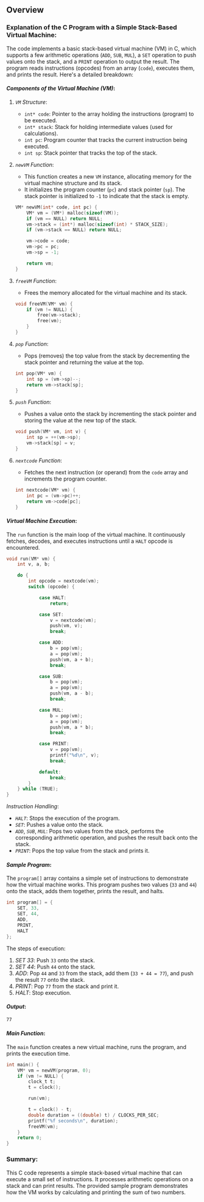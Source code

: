 ## Overview

### Explanation of the C Program with a Simple Stack-Based Virtual Machine:

The code implements a basic stack-based virtual machine (VM) in C, which supports a few arithmetic operations (`ADD`, `SUB`, `MUL`), a `SET` operation to push values onto the stack, and a `PRINT` operation to output the result. The program reads instructions (opcodes) from an array (`code`), executes them, and prints the result. Here's a detailed breakdown:


#### *Components of the Virtual Machine (VM)*:

1. *`VM` Structure*:
   - `int* code`: Pointer to the array holding the instructions (program) to be executed.
   - `int* stack`: Stack for holding intermediate values (used for calculations).
   - `int pc`: Program counter that tracks the current instruction being executed.
   - `int sp`: Stack pointer that tracks the top of the stack.

2. *`newVM` Function*:
   - This function creates a new `VM` instance, allocating memory for the virtual machine structure and its stack.
   - It initializes the program counter (`pc`) and stack pointer (`sp`). The stack pointer is initialized to `-1` to indicate that the stack is empty.

   ```c
   VM* newVM(int* code, int pc) {
       VM* vm = (VM*) malloc(sizeof(VM));
       if (vm == NULL) return NULL;
       vm->stack = (int*) malloc(sizeof(int) * STACK_SIZE);
       if (vm->stack == NULL) return NULL;

       vm->code = code;
       vm->pc = pc;
       vm->sp = -1;

       return vm;
   }
   ```

3. *`freeVM` Function*:
   - Frees the memory allocated for the virtual machine and its stack.
   
   ```c
   void freeVM(VM* vm) {
       if (vm != NULL) {
           free(vm->stack);
           free(vm);
       }
   }
   ```

4. *`pop` Function*:
   - Pops (removes) the top value from the stack by decrementing the stack pointer and returning the value at the top.

   ```c
   int pop(VM* vm) {
       int sp = (vm->sp)--;
       return vm->stack[sp];
   }
   ```

5. *`push` Function*:
   - Pushes a value onto the stack by incrementing the stack pointer and storing the value at the new top of the stack.
   
   ```c
   void push(VM* vm, int v) {
       int sp = ++(vm->sp);
       vm->stack[sp] = v;
   }
   ```

6. *`nextcode` Function*:
   - Fetches the next instruction (or operand) from the `code` array and increments the program counter.

   ```c
   int nextcode(VM* vm) {
       int pc = (vm->pc)++;
       return vm->code[pc];
   }
   ```


#### *Virtual Machine Execution*:

The `run` function is the main loop of the virtual machine. It continuously fetches, decodes, and executes instructions until a `HALT` opcode is encountered. 

```c
void run(VM* vm) {
    int v, a, b;

    do {
        int opcode = nextcode(vm);
        switch (opcode) {

            case HALT:
                return;

            case SET:
                v = nextcode(vm);
                push(vm, v);
                break;

            case ADD:
                b = pop(vm);
                a = pop(vm);
                push(vm, a + b);
                break;

            case SUB:
                b = pop(vm);
                a = pop(vm);
                push(vm, a - b);
                break;

            case MUL:
                b = pop(vm);
                a = pop(vm);
                push(vm, a * b);
                break;

            case PRINT:
                v = pop(vm);
                printf("%d\n", v);
                break;

            default:
                break;
        }
    } while (TRUE);
}
```

*Instruction Handling*:
- *`HALT`*: Stops the execution of the program.
- *`SET`*: Pushes a value onto the stack.
- *`ADD`*, *`SUB`*, *`MUL`*: Pops two values from the stack, performs the corresponding arithmetic operation, and pushes the result back onto the stack.
- *`PRINT`*: Pops the top value from the stack and prints it.


#### *Sample Program*:

The `program[]` array contains a simple set of instructions to demonstrate how the virtual machine works. This program pushes two values (`33` and `44`) onto the stack, adds them together, prints the result, and halts.

```c
int program[] = {
    SET, 33,
    SET, 44,
    ADD,
    PRINT,
    HALT
};
```

The steps of execution:
1. *SET 33*: Push `33` onto the stack.
2. *SET 44*: Push `44` onto the stack.
3. *ADD*: Pop `44` and `33` from the stack, add them (`33 + 44 = 77`), and push the result `77` onto the stack.
4. *PRINT*: Pop `77` from the stack and print it.
5. *HALT*: Stop execution.

#### *Output*:

```bash
77
```



#### *Main Function*:

The `main` function creates a new virtual machine, runs the program, and prints the execution time.

```c
int main() {
    VM* vm = newVM(program, 0);
    if (vm != NULL) {
        clock_t t;
        t = clock();

        run(vm);

        t = clock() - t;
        double duration = ((double) t) / CLOCKS_PER_SEC;
        printf("%f seconds\n", duration);
        freeVM(vm);
    }
    return 0;
}
```


### Summary:
This C code represents a simple stack-based virtual machine that can execute a small set of instructions. It processes arithmetic operations on a stack and can print results. The provided sample program demonstrates how the VM works by calculating and printing the sum of two numbers.
